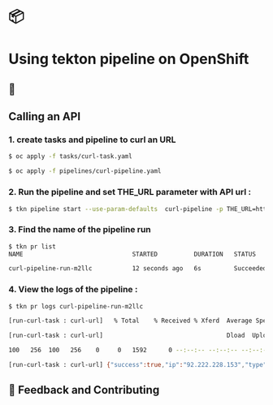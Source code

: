 # 📦 
# Using tekton pipeline on OpenShift

## 🚀 
## Calling an API

### 1. create tasks and pipeline to curl an URL

```bash
$ oc apply -f tasks/curl-task.yaml

$ oc apply -f pipelines/curl-pipeline.yaml
```

### 2. Run the pipeline and set THE_URL parameter with API url :

```bash
$ tkn pipeline start --use-param-defaults  curl-pipeline -p THE_URL=https://api.my-ip.io/v2/ip.json
```

### 3. Find the name of the pipeline run

```bash
$ tkn pr list
NAME                              STARTED          DURATION   STATUS

curl-pipeline-run-m2llc           12 seconds ago   6s         Succeeded
```
### 4. View the logs of the pipeline :

```bash
$ tkn pr logs curl-pipeline-run-m2llc

[run-curl-task : curl-url]   % Total    % Received % Xferd  Average Speed   Time    Time     Time  Current

[run-curl-task : curl-url]                                  Dload  Upload   Total   Spent    Left  Speed

100   256  100   256    0     0   1592      0 --:--:-- --:--:-- --:--:--  1590

[run-curl-task : curl-url] {"success":true,"ip":"92.222.228.153","type":"IPv4","country":{"code":"FR","name":"France"},"region":"Paris","city":"Paris","location":{"lat":48.8558,"lon":2.3494},"timeZone":"Europe/Paris","asn":{"number":16276,"name":"OVH SAS","network":"92.222.0.0/16"}}
```

## 💭 Feedback and Contributing

